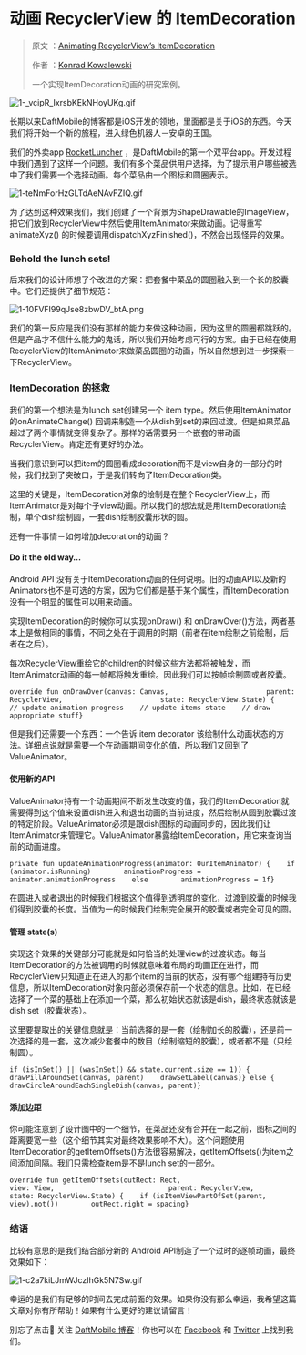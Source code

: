 # 动画 RecyclerView 的 ItemDecoration

> 原文 ：[Animating RecyclerView’s ItemDecoration](https://blog.daftmobile.com/animating-recyclerviews-itemdecoration-4aa84dc34c1b)
>
> 作者 ：[Konrad Kowalewski](https://blog.daftmobile.com/@mechatronik?source=post_header_lockup)
>
> 一个实现ItemDecoration动画的研究案例。

![1-_vcipR_IxrsbKEkNHoyUKg.gif](http://www.jcodecraeer.com/uploads/20170825/1503602221360907.gif)

长期以来DaftMobile的博客都是iOS开发的领地，里面都是关于iOS的东西。今天我们将开始一个新的旅程，进入绿色机器人－安卓的王国。

我们的外卖app [RocketLuncher](http://rocketluncher.com/) ，是DaftMobile的第一个双平台app。开发过程中我们遇到了这样一个问题。我们有多个菜品供用户选择，为了提示用户哪些被选中了我们需要一个选择动画。每个菜品由一个图标和圆圈表示。

![1-teNmForHzGLTdAeNAvFZIQ.gif](https://ws4.sinaimg.cn/large/006tKfTcgy1ftbujdlvvyg307i0dctgp.gif)

为了达到这种效果我们，我们创建了一个背景为ShapeDrawable的ImageView，把它们放到RecyclerView中然后使用ItemAnimator来做动画。记得重写 animateXyz() 的时候要调用dispatchXyzFinished()，不然会出现怪异的效果。

### Behold the lunch sets!

后来我们的设计师想了个改进的方案：把套餐中菜品的圆圈融入到一个长的胶囊中。它们还提供了细节规范：

![1-10FVFI99qJse8zbwDV_btA.png](https://ws3.sinaimg.cn/large/006tKfTcgy1ftbuji3s9tj30f007gdg4.jpg)

我们的第一反应是我们没有那样的能力来做这种动画，因为这里的圆圈都跳跃的。但是产品才不信什么能力的鬼话，所以我们开始考虑可行的方案。由于已经在使用RecyclerView的ItemAnimator来做菜品圆圈的动画，所以自然想到进一步探索一下RecyclerView。

### ItemDecoration 的拯救

我们的第一个想法是为lunch set创建另一个 item type。然后使用ItemAnimator 的onAnimateChange() 回调来制造一个从dish到set的来回过渡。但是如果菜品超过了两个事情就变得复杂了。那样的话需要另一个嵌套的带动画RecyclerView。肯定还有更好的办法。

当我们意识到可以把item的圆圈看成decoration而不是view自身的一部分的时候，我们找到了突破口，于是我们转向了ItemDecoration类。

这里的关键是，ItemDecoration对象的绘制是在整个RecyclerView上，而ItemAnimator是对每个子view动画。所以我们的想法就是用ItemDecoration绘制，单个dish绘制圆，一套dish绘制胶囊形状的圆。

还有一件事情－如何增加decoration的动画？

#### Do it the old way…

Android API 没有关于ItemDecoration动画的任何说明。旧的动画API以及新的Animators也不是可选的方案，因为它们都是基于某个属性，而ItemDecoration没有一个明显的属性可以用来动画。

实现ItemDecoration的时候你可以实现onDraw() 和 onDrawOver()方法，两者基本上是做相同的事情，不同之处在于调用的时期（前者在item绘制之前绘制，后者在之后）。

每次RecyclerView重绘它的children的时候这些方法都将被触发，而ItemAnimator动画的每一帧都将触发重绘。因此我们可以按帧绘制圆或者胶囊。

```
override fun onDrawOver(canvas: Canvas,                        parent: RecyclerView,                        state: RecyclerView.State) {    // update animation progress    // update items state    // draw appropriate stuff}
```

但是我们还需要一个东西：一个告诉 item decorator 该绘制什么动画状态的方法。详细点说就是需要一个在动画期间变化的值，所以我们又回到了ValueAnimator。

#### 使用新的API

ValueAnimator持有一个动画期间不断发生改变的值，我们的ItemDecoration就需要得到这个值来设置dish进入和退出动画的当前进度，然后绘制从圆到胶囊过渡的特定阶段。ValueAnimator必须是跟dish图标的动画同步的，因此我们让ItemAnimator来管理它。ValueAnimator暴露给ItemDecoration，用它来查询当前的动画进度。

```
private fun updateAnimationProgress(animator: OurItemAnimator) {    if (animator.isRunning)        animationProgress = animator.animationProgress    else        animationProgress = 1f}
```

在圆进入或者退出的时候我们根据这个值得到透明度的变化，过渡到胶囊的时候我们得到胶囊的长度。当值为一的时候我们绘制完全展开的胶囊或者完全可见的圆。

#### 管理 state(s)

实现这个效果的关键部分可能就是如何恰当的处理view的过渡状态。每当ItemDecoration的方法被调用的时候就意味着布局的动画正在进行，而RecyclerView只知道正在进入的那个item的当前的状态，没有哪个组建持有历史信息，所以ItemDecoration对象内部必须保存前一个状态的信息。比如，在已经选择了一个菜的基础上在添加一个菜，那么初始状态就该是dish，最终状态就该是dish set（胶囊状态）。

这里要提取出的关键信息就是：当前选择的是一套（绘制加长的胶囊），还是前一次选择的是一套，这次减少套餐中的数目（绘制缩短的胶囊），或者都不是（只绘制圆）。

```
if (isInSet() || (wasInSet() && state.current.size == 1)) {    drawPillAroundSet(canvas, parent)    drawSetLabel(canvas)} else {    drawCircleAroundEachSingleDish(canvas, parent)}
```

#### 添加边距

你可能注意到了设计图中的一个细节，在菜品还没有合并在一起之前，图标之间的距离要宽一些（这个细节其实对最终效果影响不大）。这个问题使用ItemDecoration的getItemOffsets()方法很容易解决，getItemOffsets()为item之间添加间隔。我们只需检查item是不是lunch set的一部分。

```
override fun getItemOffsets(outRect: Rect,                            view: View,                            parent: RecyclerView,                            state: RecyclerView.State) {    if (isItemViewPartOfSet(parent, view).not())        outRect.right = spacing}
```

### 结语

比较有意思的是我们结合部分新的 Android API制造了一个过时的逐帧动画，最终效果如下：

![1-c2a7kiLJmWJczIhGk5N7Sw.gif](https://ws1.sinaimg.cn/large/006tKfTcgy1ftbukincl8g30m80cj1l1.gif)

幸运的是我们有足够的时间去完成前面的效果。如果你没有那么幸运，我希望这篇文章对你有所帮助！如果有什么更好的建议请留言！

别忘了点击💚 关注 [DaftMobile 博客](https://blog.daftmobile.com/)！你也可以在 [Facebook](https://www.facebook.com/DaftMobile) 和 [Twitter](https://twitter.com/DaftMobile) 上找到我们。